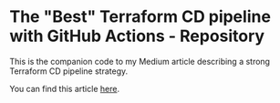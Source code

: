 # The "Best" Terraform CD pipeline with GitHub Actions - Repository

This is the companion code to my Medium article describing a strong Terraform CD pipeline strategy.

You can find this article [here](https://medium.com/@gallaghersam95/the-best-terraform-cd-pipeline-with-github-actions-6ecbaa5f3762).
